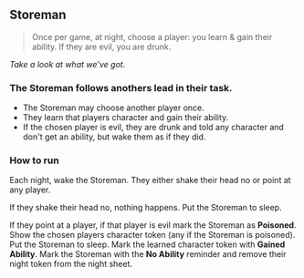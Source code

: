 ## Storeman

> Once per game, at night, choose a player: you learn & gain their ability. If they are evil, you are drunk.

*Take a look at what we've got.*

### The Storeman follows anothers lead in their task.
- The Storeman may choose another player once.
- They learn that players character and gain their ability.
- If the chosen player is evil, they are drunk and told any character and don't get an ability, but wake them as if they did.

### How to run
Each night, wake the Storeman. They either shake their head no or point at any player.

If they shake their head no, nothing happens. Put the Storeman to sleep.

If they point at a player, if that player is evil mark the Storeman as **Poisoned**. Show the chosen players character token (any if the Storeman is poisoned). Put the Storeman to sleep. Mark the learned character token with **Gained Ability**. Mark the Storeman with the **No Ability** reminder and remove their night token from the night sheet.
